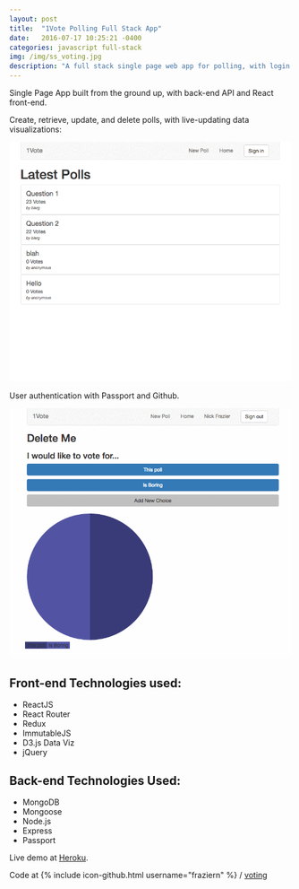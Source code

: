 ```yaml
---
layout: post
title:  "1Vote Polling Full Stack App"
date:   2016-07-17 10:25:21 -0400
categories: javascript full-stack
img: /img/ss_voting.jpg
description: "A full stack single page web app for polling, with login and dataviz"
---
```


Single Page App built from the ground up, with back-end API and React front-end.

Create, retrieve, update, and delete polls, with live-updating data visualizations:

![Project screenshot](/img/gif_voting_1.gif)

User authentication with Passport and Github.

![Project screenshot](/img/gif_voting_2.gif)


Front-end Technologies used:
---------------------------

- ReactJS
- React Router
- Redux
- ImmutableJS
- D3.js Data Viz
- jQuery

Back-end Technologies Used:
--------------------------

- MongoDB
- Mongoose
- Node.js
- Express
- Passport

Live demo at [Heroku](https://voting-nrf.herokuapp.com/).

Code at  {% include icon-github.html username="fraziern" %} / [voting](https://github.com/fraziern/voting)
